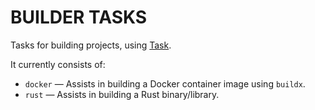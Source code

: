 # BUILDER TASKS

Tasks for building projects, using [Task](https://taskfile.dev).

It currently consists of:
* `docker` — Assists in building a Docker container image using `buildx`.
* `rust` — Assists in building a Rust binary/library.
